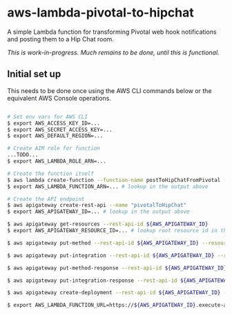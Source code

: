 # aws-lambda-pivotal-to-hipchat

A simple Lambda function for transforming Pivotal web hook notifications and posting them to a Hip Chat room.

*This is work-in-progress.  Much remains to be done, until this is functional.*

## Initial set up

This needs to be done once using the AWS CLI commands below or the equivalent AWS Console operations.

```bash

# Set env vars for AWS CLI
$ export AWS_ACCESS_KEY_ID=...
$ export AWS_SECRET_ACCESS_KEY=...
$ export AWS_DEFAULT_REGION=...

# Create AIM role for function
...TODO...
$ export AWS_LAMBDA_ROLE_ARN=...

# Create the function itself
$ aws lambda create-function --function-name postToHipChatFromPivotal --runtime nodejs --role ${AWS_LAMBDA_ROLE_ARN} --handler index.handler
$ export AWS_LAMBDA_FUNCTION_ARN=... # lookup in the output above

# Create the API endpoint
$ aws apigateway create-rest-api --name "pivotalToHipChat"
$ export AWS_APIGATEWAY_ID=... # lookup in the output above

$ aws apigateway get-resources --rest-api-id ${AWS_APIGATEWAY_ID}
$ export AWS_APIGATEWAY_RESOURCE_ID=... # lookup root resource id in the output above

$ aws apigateway put-method --rest-api-id ${AWS_APIGATEWAY_ID} --resource-id ${AWS_APIGATEWAY_RESOURCE_ID} --http-method POST --authorization-type none 

$ aws apigateway put-integration --rest-api-id ${AWS_APIGATEWAY_ID} --resource-id ${AWS_APIGATEWAY_RESOURCE_ID} --http-method POST --type AWS --integration-http-method POST --uri arn:aws:apigateway:${AWS_DEFAULT_REGION}:lambda:path/2015-03-31/functions/${AWS_LAMBDA_FUNCTION_ARN}/invocations

$ aws apigateway put-method-response --rest-api-id ${AWS_APIGATEWAY_ID} --resource-id ${AWS_APIGATEWAY_RESOURCE_ID} --http-method POST --status-code 200 --response-models '{ "application/json": "Empty" }'

$ aws apigateway put-integration-response --rest-api-id ${AWS_APIGATEWAY_ID} --resource-id ${AWS_APIGATEWAY_RESOURCE_ID} --http-method POST --status-code 200 --response-templates '{ "application/json": "" }'

$ aws apigateway create-deployment --rest-api-id ${AWS_APIGATEWAY_ID} --stage-name prod

$ export AWS_LAMBDA_FUNCTION_URL=https://${AWS_APIGATEWAY_ID}.execute-api.${AWS_DEFAULT_REGION}.amazonaws.com/prod
```

